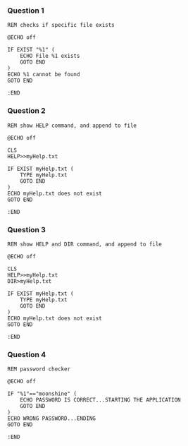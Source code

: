 ### Question 1
```batch showlinenumbers
REM checks if specific file exists

@ECHO off

IF EXIST "%1" (
	ECHO File %1 exists
	GOTO END
)
ECHO %1 cannot be found
GOTO END

:END

```

### Question 2
```batch showlinenumbers
REM show HELP command, and append to file

@ECHO off

CLS
HELP>>myHelp.txt

IF EXIST myHelp.txt (
	TYPE myHelp.txt
	GOTO END
)
ECHO myHelp.txt does not exist
GOTO END

:END
```

### Question 3
```batch showlinenumbers
REM show HELP and DIR command, and append to file

@ECHO off

CLS
HELP>>myHelp.txt
DIR>myHelp.txt

IF EXIST myHelp.txt (
	TYPE myHelp.txt
	GOTO END
)
ECHO myHelp.txt does not exist
GOTO END

:END
```

### Question 4
```batch showlinenumbesr
REM password checker

@ECHO off

IF "%1"=="moonshine" (
	ECHO PASSWORD IS CORRECT...STARTING THE APPLICATION
	GOTO END
)
ECHO WRONG PASSWORD...ENDING
GOTO END

:END
```